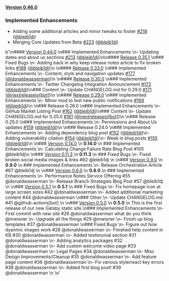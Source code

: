#### [Version 0.46.0](https://nextreleaseio/next-release/releases/tag/0.46.0) 
### Implemented Enhancements 
- Adding some additional articles and minor tweaks to footer [#218](https://nextreleaseio/next-release/issues/#218) ([@bleib1dj](https://github.com/@bleib1dj))
- Merging Core Updates from Beta [#223](https://nextreleaseio/next-release/issues/#223) ([@bleib1dj](https://github.com/@bleib1dj))
 
 b'\n#### [Version 0.44.0](https://nextreleaseio/next-release/releases/tag/0.44.0) \n### Implemented Enhancements \n- Updating dates and about us sections [#213](https://nextreleaseio/next-release/issues/#213) ([@bleib1dj](https://github.com/@bleib1dj))\n\n#### [Release 0.35.1](https://nextreleaseio/next-release/releases/tag/0.35.1) \n### Fixed Bugs \n- Adding back in why keep release notes article to fix broken links [#188](https://nextreleaseio/next-release/issues/#188) ([@bleib1dj](https://github.com/@bleib1dj))\n \n#### [Release 0.33.0](https://nextreleaseio/next-release/releases/tag/0.33.0) \n### Implemented Enhancements \n- Content, style and navigation updates [#177](https://nextreleaseio/next-release/issues/#177) ([@donaldwasserman](https://github.com/@donaldwasserman))\n \n#### [Release 0.30.0](https://nextreleaseio/next-release/releases/tag/0.30.0) \n### Implemented Enhancements \n- Twitter Changelog Integration Announcement [#172](https://nextreleaseio/next-release/issues/#172) ([@bleib1dj](https://github.com/@bleib1dj))\n### Content \n- Update CHANGELOG.md for 0.29.0 [#171](https://nextreleaseio/next-release/issues/#171) ([@nextreleaseio[bot]](https://github.com/@nextreleaseio[bot]))\n \n#### [Release 0.29.0](https://nextreleaseio/next-release/releases/tag/0.29.0) \n### Implemented Enhancements \n- Minor mod to test new public notifications [#169](https://nextreleaseio/next-release/issues/#169) ([@bleib1dj](https://github.com/@bleib1dj))\n \n### Release 0.26.0 \n### Implemented Enhancements \n- GitHub Market Listing Post [#162](https://nextreleaseio/next-release/issues/#162) ([@bleib1dj](https://github.com/@bleib1dj))\n### Content \n- Update CHANGELOG.md for 0.25.0 [#161](https://nextreleaseio/next-release/issues/#161) ([@nextreleaseio[bot]](https://github.com/@nextreleaseio[bot]))\n \n### Release 0.25.0 \n### Implemented Enhancements \n- Permissions and About Us updates [#159](https://nextreleaseio/next-release/issues/#159) ([@bleib1dj](https://github.com/@bleib1dj))\n \n### Release 0.24.0 \n### Implemented Enhancements \n- Adding dependency blog post [#152](https://nextreleaseio/next-release/issues/#152) ([@bleib1dj](https://github.com/@bleib1dj))\n- Adding vulnerability citation [#154](https://nextreleaseio/next-release/issues/#154) ([@bleib1dj](https://github.com/@bleib1dj))\n- Week in blog posts [#155](https://nextreleaseio/next-release/issues/#155) ([@bleib1dj](https://github.com/@bleib1dj))\n \n### [Version 0.14.0](https://github.com/nextreleaseio/next-release/releases/tag/0.14.0)  \n **0.14.0**  \n ### Implemented Enhancements \n- Calculating Change Failure Rate Blog Post #105 @bleib1dj\n  \n### [Version 0.11.3](https://github.com/nextreleaseio/next-release/releases/tag/0.11.3)  \n **0.11.3**  \n ### Fixed Bugs \n- Fixed broken social media images & links #92 @bleib1dj \n  \n### [Version 0.9.0](https://github.com/nextreleaseio/next-release/releases/tag/0.9.0)  \n **0.9.0**  \n ### Implemented Enhancements \n- Release Orchestration Article #67 @bleib1dj \n  \n### [Version 0.6.0](https://github.com/nextreleaseio/next-release/releases/tag/0.6.0)  \n **0.6.0**  \n ### Implemented Enhancements \n- Performance Notes Service Offering #55 @donaldwasserman \n- Release Branch Strategies Blog Post #57 @bleib1dj \n  \n### [Version 0.5.1](https://github.com/nextreleaseio/next-release/releases/tag/0.5.1)  \n **0.5.1**  \n ### Fixed Bugs \n- Fix homepage icon at large screen sizes #42 @donaldwasserman \n- Added additional marketing content #44 @donaldwasserman \n### Other \n- Update CHANGELOG.md #41 @github-actions[bot] \n  \n### [Version 0.5.0](https://github.com/nextreleaseio/next-release/releases/tag/0.5.0)  \n **0.5.0**  \n This is the first release of our new Gatsby static site.\n### Implemented Enhancements \n- First commit with new site #26 @donaldwasserman what do you think @mwisner \n- Upgrade all the things #29 @mwisner  \n- Finish up blog templates #37 @donaldwasserman \n### Fixed Bugs \n- Figure out how dyanmic images work #28 @donaldwasserman \n- Finished help content in KB #30 @donaldwasserman \n- Added testimonial section #31 @donaldwasserman \n- Adding analytics packages #32 @donaldwasserman \n- Add custom welcome video page #33 @donaldwasserman \n- Legal Pages #34 @donaldwasserman \n- Misc Design Improvements/Cleanup #35 @donaldwasserman \n- Add feature page content #36 @donaldwasserman \n- Fix various style/react key errors #38 @donaldwasserman \n- Added first blog post! #39 @donaldwasserman \n  \n'